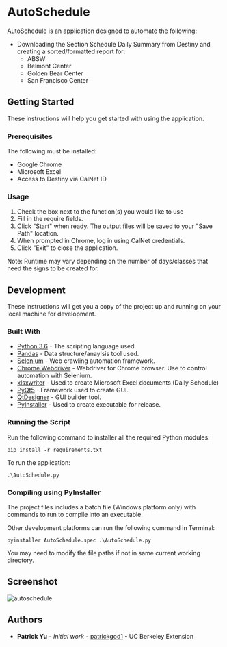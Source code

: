 # AutoSchedule
AutoSchedule is an application designed to automate the following:

* Downloading the Section Schedule Daily Summary from Destiny and creating a sorted/formatted report for:
	* ABSW
	* Belmont Center
	* Golden Bear Center
	* San Francisco Center

## Getting Started
These instructions will help you get started with using the application.

### Prerequisites
The following must be installed:
* Google Chrome
* Microsoft Excel
* Access to Destiny via CalNet ID

### Usage
1. Check the box next to the function(s) you would like to use
2. Fill in the require fields.
3. Click "Start" when ready. The output files will be saved to your "Save Path" location.
4. When prompted in Chrome, log in using CalNet credentials.
5. Click "Exit" to close the application.

Note: Runtime may vary depending on the number of days/classes that need the signs to be created for.

## Development
These instructions will get you a copy of the project up and running on your local machine for development.

### Built With
* [Python 3.6](https://docs.python.org/3/) - The scripting language used.
* [Pandas](https://pandas.pydata.org/) - Data structure/anaylsis tool used.
* [Selenium](https://selenium-python.readthedocs.io/) - Web crawling automation framework.
* [Chrome Webdriver](http://chromedriver.chromium.org/downloads) - Webdriver for Chrome browser. Use to control automation with Selenium.
* [xlsxwriter](https://xlsxwriter.readthedocs.io/) - Used to create Microsoft Excel documents (Daily Schedule)
* [PyQt5](https://pypi.org/project/PyQt5/) - Framework used to create GUI.
* [QtDesigner](http://doc.qt.io/qt-5/qtdesigner-manual.html) - GUI builder tool.
* [PyInstaller](https://www.pyinstaller.org/) - Used to create executable for release.

### Running the Script
Run the following command to installer all the required Python modules:
```
pip install -r requirements.txt
```
To run the application:
```
.\AutoSchedule.py
```

### Compiling using PyInstaller

The project files includes a batch file (Windows platform only) with commands to run to compile into an executable. 

Other development platforms can run the following command in Terminal:

```
pyinstaller AutoSchedule.spec .\AutoSchedule.py
```
You may need to modify the file paths if not in same current working directory.

## Screenshot
![autoschedule](https://user-images.githubusercontent.com/41496510/50427756-9caf5980-0864-11e9-9337-17838e05c914.png)

## Authors
* **Patrick Yu** - *Initial work* - [patrickgod1](https://github.com/patrickgod1) - UC Berkeley Extension
